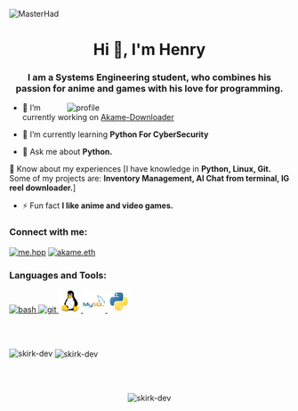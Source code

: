 ![MasterHad](https://mir-s3-cdn-cf.behance.net/project_modules/fs/22b22287602523.5dbd29081561d.gif)
<h1 align="center">Hi 👋, I'm Henry</h1>
<h3
 align="center">I am a Systems Engineering student, who combines his 
passion for anime and games with his love for programming.</h3>
<img align="right" alt="profile" width="400" src="https://github.com/skirk-dev/skirk-dev/assets/122117784/d2ed9b77-9df4-4a4a-b4c9-1741445c7dab" />


- 🔭 I’m currently working on [Akame-Downloader](https://github.com/skirk-dev/Akame-Downloader)

- 🌱 I’m currently learning **Python For CyberSecurity**

- 💬 Ask me about **Python.**

 📄 Know about my experiences [I have knowledge in **Python, Linux, Git.** 
Some of my projects are: **Inventory Management, AI Chat from terminal, IG
 reel downloader.**]

- ⚡ Fun fact **I like anime and video games.**

<h3 align="left">Connect with me:</h3>
<p align="left">
<a
 href="https://instagram.com/me.hpp" target="blank"><img 
align="center" 
src="https://raw.githubusercontent.com/rahuldkjain/github-profile-readme-generator/master/src/images/icons/Social/instagram.svg"
 alt="me.hpp" height="30" width="40" /></a>
<a 
href="https://discord.gg/akame.eth" target="blank"><img 
align="center" 
src="https://raw.githubusercontent.com/rahuldkjain/github-profile-readme-generator/master/src/images/icons/Social/discord.svg"
 alt="akame.eth" height="30" width="40" /></a>
</p>


<h3 align="left">Languages and Tools:</h3>
<p align="left"> <a href="https://www.gnu.org/software/bash/" target="_blank" rel="noreferrer"> <img src="https://www.vectorlogo.zone/logos/gnu_bash/gnu_bash-icon.svg" alt="bash" width="40" height="40"/> </a> <a href="https://git-scm.com/" target="_blank" rel="noreferrer"> <img src="https://www.vectorlogo.zone/logos/git-scm/git-scm-icon.svg" alt="git" width="40" height="40"/> </a> <a href="https://www.linux.org/" target="_blank" rel="noreferrer"> <img src="https://raw.githubusercontent.com/devicons/devicon/master/icons/linux/linux-original.svg" alt="linux" width="40" height="40"/> </a> <a href="https://www.mysql.com/" target="_blank" rel="noreferrer"> <img src="https://raw.githubusercontent.com/devicons/devicon/master/icons/mysql/mysql-original-wordmark.svg" alt="mysql" width="40" height="40"/> </a> <a href="https://www.python.org" target="_blank" rel="noreferrer"> <img src="https://raw.githubusercontent.com/devicons/devicon/master/icons/python/python-original.svg" alt="python" width="40" height="40"/> </a> </p>
<br>
<br>
<p><img align="left" 
src="https://github-readme-stats.vercel.app/api/top-langs?username=skirk-dev&show_icons=true&locale=en&layout=compact"
 alt="skirk-dev" /></p>

<p>&nbsp;<img 
align="center" 
src="https://github-readme-stats.vercel.app/api?username=skirk-dev&show_icons=true&locale=en"
 alt="skirk-dev" /></p>
<br>
<br>
<p
 align="center"> <img 
src="https://komarev.com/ghpvc/?username=skirk-dev&label=Profile%20views&color=0e75b6&style=flat"
 alt="skirk-dev" /> </p>
